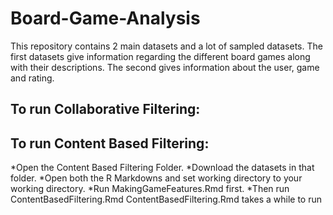 # Board-Game-Analysis
This repository contains 2 main datasets and a lot of sampled datasets.
The first datasets give information regarding the different board games along with their descriptions.
The second gives information about the user, game and rating.

## To run Collaborative Filtering:



## To run Content Based Filtering:
*Open the Content Based Filtering Folder.
*Download the datasets in that folder.
*Open both the R Markdowns and set working directory to your working directory.
*Run MakingGameFeatures.Rmd first.
*Then run ContentBasedFiltering.Rmd
ContentBasedFiltering.Rmd takes a while to run
